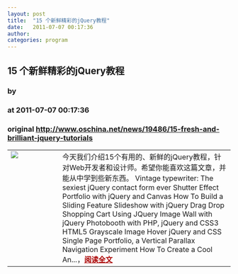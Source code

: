 ```yaml
---
layout: post
title:  "15 个新鲜精彩的jQuery教程"
date:   2011-07-07 00:17:36
author: 
categories: program
---
```


## 15 个新鲜精彩的jQuery教程
### by 
### at 2011-07-07 00:17:36
### original <http://www.oschina.net/news/19486/15-fresh-and-brilliant-jquery-tutorials>

<table width="100%"><tr>
			<td valign="top" width="100"><a href="http://www.oschina.net/news/19486/15-fresh-and-brilliant-jquery-tutorials"><img src="http://www.oschina.net/img/logo/jquery.png" border="0"></a></td>			<td valign="top">今天我们介绍15个有用的、新鲜的jQuery教程，针对Web开发者和设计师。希望你能喜欢这篇文章，并能从中学到些新东西。 Vintage typewriter: The sexiest jQuery contact form ever Shutter Effect Portfolio with jQuery and Canvas How To Build a Sliding Feature Slideshow with jQuery Drag Drop Shopping Cart Using JQuery Image Wall with jQuery Photobooth with PHP, jQuery and CSS3 HTML5 Grayscale Image Hover jQuery and CSS Single Page Portfolio, a Vertical Parallax Navigation Experiment How To Create a Cool An...，<a href="http://www.oschina.net/news/19486/15-fresh-and-brilliant-jquery-tutorials?from=rss" style="font-weight:bold;color:#a00">阅读全文</a></td>
			</tr></table>